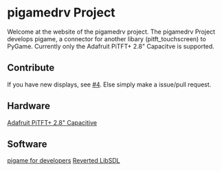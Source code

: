 # pigamedrv Project
Welcome at the website of the pigamedrv project. The pigamedrv Project develops pigame, a connector for another libary (pitft_touchscreen) to PyGame. Currently only the Adafruit PiTFT+ 2.8" Capacitve is supported.
## Contribute
If you have new displays, see [#4](https://github.com/pigamedrv/pigame/issues/4). Else simply make a issue/pull request.
## Hardware
[Adafruit PiTFT+ 2.8" Capacitive](https://pigamedrv.github.io/technical_details/adafruit_pitft-plus_2-8_capacitive)
## Software
[pigame for developers](https://pigamedrv.github.io/devdocs/)
[Reverted LibSDL](https://pigamedrv.github.io/technical_details/reverted_sdl_libary)
